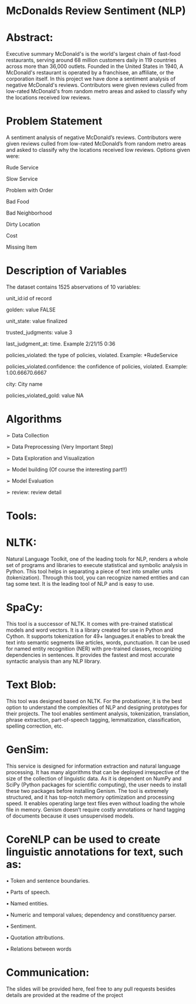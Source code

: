 # McDonalds Review Sentiment (NLP)

# Abstract:
Executive summary McDonald's is the world's largest chain of fast-food restaurants, serving 
around 68 million customers daily in 119 countries across more than 36,000 outlets. Founded in 
the United States in 1940, A McDonald's restaurant is operated by a franchisee, an affiliate, or 
the corporation itself. In this project we have done a sentiment analysis of negative McDonald's 
reviews. Contributors were given reviews culled from low-rated McDonald's from random metro 
areas and asked to classify why the locations received low reviews.

# Problem Statement
A sentiment analysis of negative McDonald’s reviews. Contributors were given reviews culled from low-rated McDonald’s from random metro areas and asked to classify why the locations received low reviews. Options given were:

Rude Service

Slow Service

Problem with Order

Bad Food

Bad Neighborhood

Dirty Location

Cost

Missing Item

# Description of Variables
The dataset contains 1525 abservations of 10 variables:

 unit_id:id of record

golden: value FALSE

unit_state: value finalized

trusted_judgments: value 3

last_judgment_at: time. Example 2/21/15 0:36

policies_violated: the type of policies, violated. Example: *RudeService

policies_violated.confidence: the confidence of policies, violated. Example: 1.00.66670.6667

city: City name

policies_violated_gold: value NA


# Algorithms
➢ Data Collection

➢ Data Preprocessing (Very Important Step)

➢ Data Exploration and Visualization

➢ Model building (Of course the interesting part!!)

➢ Model Evaluation

➢ review: review detail

# Tools:
# NLTK:
Natural Language Toolkit, one of the leading tools for NLP, renders a whole set of 
programs and libraries to execute statistical and symbolic analysis in Python. This tool helps in 
separating a piece of text into smaller units (tokenization). Through this tool, you can recognize 
named entities and can tag some text. It is the leading tool of NLP and is easy to use.

# SpaCy: 
This tool is a successor of NLTK. It comes with pre-trained statistical models and word 
vectors. It is a library created for use in Python and Cython. It supports tokenization for 49+ 
languages.it enables to break the text into semantic segments like articles, words, punctuation. It 
can be used for named entity recognition (NER) with pre-trained classes, recognizing 
dependencies in sentences. It provides the fastest and most accurate syntactic analysis than any 
NLP library.

# Text Blob: 
This tool was designed based on NLTK. For the probationer, it is the best option to 
understand the complexities of NLP and designing prototypes for their projects. The tool enables 
sentiment analysis, tokenization, translation, phrase extraction, part-of-speech tagging, 
lemmatization, classification, spelling correction, etc.

# GenSim:
This service is designed for information extraction and natural language processing. It 
has many algorithms that can be deployed irrespective of the size of the collection of linguistic 
data. As it is dependent on NumPy and SciPy (Python packages for scientific computing), the 
user needs to install these two packages before installing Genism. The tool is extremely 
structured, and it has top-notch memory optimization and processing speed. It enables operating 
large text files even without loading the whole file in memory. Genism doesn’t require costly 
annotations or hand tagging of documents because it uses unsupervised models.

# CoreNLP can be used to create linguistic annotations for text, such as:
• Token and sentence boundaries.

• Parts of speech.

• Named entities.

• Numeric and temporal values; dependency and constituency parser.

• Sentiment.

• Quotation attributions.

• Relations between words

# Communication:
The slides will be provided here, feel free to any pull requests besides details are 
provided at the readme of the project
